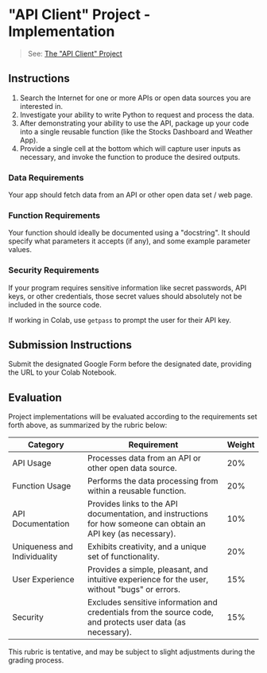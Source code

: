 # "API Client" Project - Implementation

> See: [The "API Client" Project](README.md)

## Instructions

  1. Search the Internet for one or more APIs or open data sources you are interested in.
  2. Investigate your ability to write Python to request and process the data.
  3. After demonstrating your ability to use the API, package up your code into a single reusable function (like the Stocks Dashboard and Weather App).
  4. Provide a single cell at the bottom which will capture user inputs as necessary, and invoke the function to produce the desired outputs.

### Data Requirements

Your app should fetch data from an API or other open data set / web page.

### Function Requirements

Your function should ideally be documented using a "docstring". It should specify what parameters it accepts (if any), and some example parameter values.

### Security Requirements

If your program requires sensitive information like secret passwords, API keys, or other credentials, those secret values should absolutely not be included in the source code.

If working in Colab, use `getpass` to prompt the user for their API key.

## Submission Instructions

Submit the designated Google Form before the designated date, providing the URL to your Colab Notebook.

## Evaluation

Project implementations will be evaluated according to the requirements set forth above, as summarized by the rubric below:

Category | Requirement | Weight
--- | --- | ---
API Usage | Processes data from an API or other open data source. | 20%
Function Usage | Performs the data processing from within a reusable function. | 20%
API Documentation | Provides links to the API documentation, and instructions for how someone can obtain an API key (as necessary). | 10%
Uniqueness and Individuality | Exhibits creativity, and a unique set of functionality. | 20%
User Experience | Provides a simple, pleasant, and intuitive experience for the user, without "bugs" or errors. | 15%
Security | Excludes sensitive information and credentials from the source code, and protects user data (as necessary). | 15%

This rubric is tentative, and may be subject to slight adjustments during the grading process.
